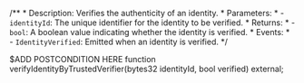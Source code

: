 /**
    * Description: Verifies the authenticity of an identity.
    * Parameters:
    * - `identityId`: The unique identifier for the identity to be verified.
    * Returns:
    * - `bool`: A boolean value indicating whether the identity is verified.
    * Events:
    * - `IdentityVerified`: Emitted when an identity is verified.
*/

$ADD POSTCONDITION HERE
function verifyIdentityByTrustedVerifier(bytes32 identityId, bool verified) external;